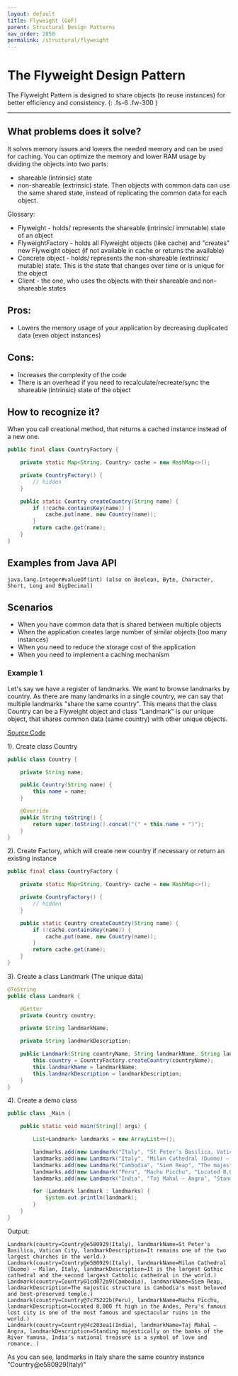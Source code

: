 ```yaml
---
layout: default
title: Flyweight (GoF)
parent: Structural Design Patterns
nav_order: 2050
permalink: /structural/flyweight
---
```


# The Flyweight Design Pattern

The Flyweight Pattern is designed to share objects (to reuse instances) for better efficiency and consistency.
{: .fs-6 .fw-300 }

---

## What problems does it solve?
It solves memory issues and lowers the needed memory and can be used for caching.
You can optimize the memory and lower RAM usage by dividing the objects into two parts:
- shareable (intrinsic) state 
- non-shareable (extrinsic) state.
Then objects with common data can use the same shared state, instead of replicating the common data for each object.

Glossary:
- Flyweight - holds/ represents the shareable (intrinsic/ immutable) state of an object
- FlyweightFactory - holds all Flyweight objects (like cache) and "creates" new Flyweight object (if not available in cache or returns the available)
- Concrete object - holds/ represents the non-shareable (extrinsic/ mutable) state. This is the state that changes over time or is unique for the object
- Client - the one, who uses the objects with their shareable and non-shareable states

## Pros:
- Lowers the memory usage of your application by decreasing duplicated data (even object instances)

## Cons:
- Increases the complexity of the code
- There is an overhead if you need to recalculate/recreate/sync the shareable (intrinsic) state of the object

## How to recognize it?
When you call creational method, that returns a cached instance instead of a new one.
```java
public final class CountryFactory {

    private static Map<String, Country> cache = new HashMap<>();

    private CountryFactory() {
        // hidden
    }

    public static Country createCountry(String name) {
        if (!cache.containsKey(name)) {
            cache.put(name, new Country(name));
        }
        return cache.get(name);
    }
}
```
## Examples from Java API
```
java.lang.Integer#valueOf(int) (also on Boolean, Byte, Character, Short, Long and BigDecimal)
```
## Scenarios
* When you have common data that is shared between multiple objects
* When the application creates large number of similar objects (too many instances)
* When you need to reduce the storage cost of the application
* When you need to implement a caching mechanism

### Example 1
Let's say we have a register of landmarks. We want to browse landmarks by country. As there are many landmarks in a single country,
we can say that multiple landmarks "share the same country". This means that the class Country can be a Flyweight object 
and class "Landmark" is our unique object, that shares common data (same country) with other unique objects.

[Source Code](https://github.com/Iretha/ebook-design-patterns/tree/master/src/com/smdev/structural/flyweight) 

1). Create class Country
```java
public class Country {

    private String name;

    public Country(String name) {
        this.name = name;
    }

    @Override
    public String toString() {
        return super.toString().concat("(" + this.name + ")");
    }
}
```
2). Create Factory, which will create new country if necessary or return an existing instance
```java
public final class CountryFactory {

    private static Map<String, Country> cache = new HashMap<>();

    private CountryFactory() {
        // hidden
    }

    public static Country createCountry(String name) {
        if (!cache.containsKey(name)) {
            cache.put(name, new Country(name));
        }
        return cache.get(name);
    }
}
```
3). Create a class Landmark (The unique data)
```java
@ToString
public class Landmark {

    @Getter
    private Country country;

    private String landmarkName;

    private String landmarkDescription;

    public Landmark(String countryName, String landmarkName, String landmarkDescription) {
        this.country = CountryFactory.createCountry(countryName);
        this.landmarkName = landmarkName;
        this.landmarkDescription = landmarkDescription;
    }
}
```
4). Create a demo class
```java
public class _Main {

    public static void main(String[] args) {

        List<Landmark> landmarks = new ArrayList<>();

        landmarks.add(new Landmark("Italy", "St Peter's Basilica, Vatican City", "It remains one of the two largest churches in the world."));
        landmarks.add(new Landmark("Italy", "Milan Cathedral (Duomo) – Milan, Italy", "It is the largest Gothic cathedral and the second largest Catholic cathedral in the world."));
        landmarks.add(new Landmark("Cambodia", "Siem Reap", "The majestic structure is Cambodia's most beloved and best-preserved temple."));
        landmarks.add(new Landmark("Peru", "Machu Picchu", "Located 8,000 ft high in the Andes, Peru's famous lost city is one of the most famous and spectacular ruins in the world."));
        landmarks.add(new Landmark("India", "Taj Mahal – Angra", "Standing majestically on the banks of the River Yamuna, India's national treasure is a symbol of love and romance. "));

        for (Landmark landmark : landmarks) {
            System.out.println(landmark);
        }
    }
}
```
Output:
```
Landmark(country=Country@e580929(Italy), landmarkName=St Peter's Basilica, Vatican City, landmarkDescription=It remains one of the two largest churches in the world.)
Landmark(country=Country@e580929(Italy), landmarkName=Milan Cathedral (Duomo) – Milan, Italy, landmarkDescription=It is the largest Gothic cathedral and the second largest Catholic cathedral in the world.)
Landmark(country=Country@1cd072a9(Cambodia), landmarkName=Siem Reap, landmarkDescription=The majestic structure is Cambodia's most beloved and best-preserved temple.)
Landmark(country=Country@7c75222b(Peru), landmarkName=Machu Picchu, landmarkDescription=Located 8,000 ft high in the Andes, Peru's famous lost city is one of the most famous and spectacular ruins in the world.)
Landmark(country=Country@4c203ea1(India), landmarkName=Taj Mahal – Angra, landmarkDescription=Standing majestically on the banks of the River Yamuna, India's national treasure is a symbol of love and romance. )

```
As you can see, landmarks in Italy share the same country instance "Country@e580929(Italy)"
